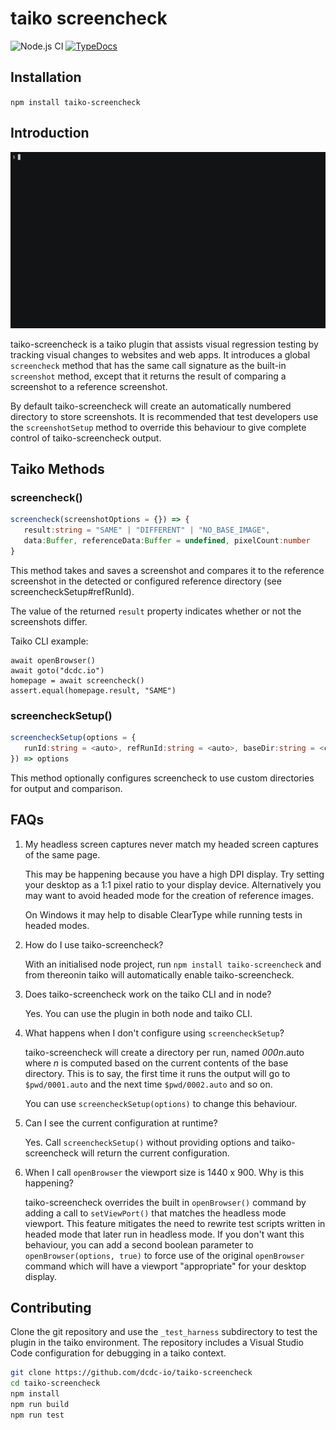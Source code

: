 # taiko screencheck

![Node.js CI](https://github.com/dcdc-io/taiko-screencheck/workflows/Node.js%20CI/badge.svg) [![TypeDocs](https://img.shields.io/badge/TypeDocs-readme-blue)](https://dcdc-io.github.io/taiko-screencheck/)

## Installation

`npm install taiko-screencheck`

## Introduction

![taiko-screencheck](https://raw.githubusercontent.com/dcdc-io/taiko-screencheck/master/intro.gif)

taiko-screencheck is a taiko plugin that assists visual regression testing by tracking visual changes to websites and web apps. It introduces a global `screencheck` method that has the same call signature as the built-in `screenshot` method, except that it returns the result of comparing a screenshot to a reference screenshot.

By default taiko-screencheck will create an automatically numbered directory to store screenshots. It is recommended that test developers use the `screenshotSetup` method to override this behaviour to give complete control of taiko-screencheck output.

## Taiko Methods

### screencheck()
```typescript
screencheck(screenshotOptions = {}) => { 
   result:string = "SAME" | "DIFFERENT" | "NO_BASE_IMAGE",
   data:Buffer, referenceData:Buffer = undefined, pixelCount:number 
}
```

This method takes and saves a screenshot and compares it to the reference screenshot in the detected or configured reference directory (see screencheckSetup#refRunId).

The value of the returned `result` property indicates whether or not the screenshots differ.

Taiko CLI example:

```
await openBrowser()
await goto("dcdc.io")
homepage = await screencheck()
assert.equal(homepage.result, "SAME")
```

### screencheckSetup()
```typescript
screencheckSetup(options = { 
   runId:string = <auto>, refRunId:string = <auto>, baseDir:string = <cwd>
}) => options
```

This method optionally configures screencheck to use custom directories for output and comparison.

## FAQs

1. My headless screen captures never match my headed screen captures of the same page.

   This may be happening because you have a high DPI display. Try setting your desktop as a 1:1 pixel ratio to your display device. Alternatively you may want to avoid headed mode for the creation of reference images.

   On Windows it may help to disable ClearType while running tests in headed modes.
   
2. How do I use taiko-screencheck?

   With an initialised node project, run `npm install taiko-screencheck` and from thereonin taiko will automatically enable taiko-screencheck.
   
3. Does taiko-screencheck work on the taiko CLI and in node?

   Yes. You can use the plugin in both node and taiko CLI.
   
4. What happens when I don't configure using `screencheckSetup`?

   taiko-screencheck will create a directory per run, named _000n_.auto where _n_ is computed based on the current contents of the base directory. This is to say, the first time it runs the output will go to `$pwd/0001.auto` and the next time `$pwd/0002.auto` and so on.
   
   You can use `screencheckSetup(options)` to change this behaviour.
   
5. Can I see the current configuration at runtime?

   Yes. Call `screencheckSetup()` without providing options and taiko-screencheck will return the current configuration.

6. When I call `openBrowser` the viewport size is 1440 x 900. Why is this happening?

   taiko-screencheck overrides the built in `openBrowser()` command by adding a call to `setViewPort()` that matches the headless mode viewport. This feature mitigates the need to rewrite test scripts written in headed mode that later run in headless mode. If you don't want this behaviour, you can add a second boolean parameter to `openBrowser(options, true)` to force use of the original `openBrowser` command which will have a viewport "appropriate" for your desktop display.

## Contributing

Clone the git repository and use the `_test_harness` subdirectory to test the plugin in the taiko environment. The repository includes a Visual Studio Code configuration for debugging in a taiko context.

```bash
git clone https://github.com/dcdc-io/taiko-screencheck
cd taiko-screencheck
npm install
npm run build
npm run test
```

